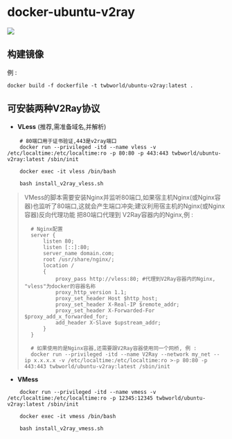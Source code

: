 
**docker-ubuntu-v2ray**
===========

[![](https://img.shields.io/badge/docker-ubuntu_v2ray-099cec?logo=docker)](https://hub.docker.com/r/twbworld/ubuntu-v2ray)


## 构建镜像
例 :
```shell
docker build -f dockerfile -t twbworld/ubuntu-v2ray:latest .
```

## 可安装两种V2Ray协议
* **VLess** (推荐,需准备域名,并解析)
```shell
    # 80端口用于证书验证,443是v2ray端口
    docker run --privileged -itd --name vless -v /etc/localtime:/etc/localtime:ro -p 80:80 -p 443:443 twbworld/ubuntu-v2ray:latest /sbin/init

    docker exec -it vless /bin/bash

    bash install_v2ray_vless.sh
```
> VMess的脚本需要安装Nginx并监听80端口,如果宿主机Nginx(或Nginx容器)也监听了80端口,这就会产生端口冲突;建议利用宿主机的Nginx(或Nginx容器)反向代理功能 把80端口代理到 V2Ray容器内的Nginx,例 :
>  ```shell
>    # Nginx配置
>    server {
>        listen 80;
>        listen [::]:80;
>        server_name domain.com;
>        root /usr/share/nginx/;
>        location /
>        {
>            proxy_pass http://vless:80; #代理到V2Ray容器内的Nginx, "vless"为docker的容器名称
>            proxy_http_version 1.1;
>            proxy_set_header Host $http_host;
>            proxy_set_header X-Real-IP $remote_addr;
>            proxy_set_header X-Forwarded-For $proxy_add_x_forwarded_for;
>            add_header X-Slave $upstream_addr;
>        }
>    }
>
>    # 如果使用的是Nginx容器,还需要跟V2Ray容器使用同一个网桥, 例 :
>    docker run --privileged -itd --name V2Ray --network my_net --ip x.x.x.x -v /etc/localtime:/etc/localtime:ro >-p 80:80 -p 443:443 twbworld/ubuntu-v2ray:latest /sbin/init
>  ```

* **VMess**
```shell
    docker run --privileged -itd --name vmess -v /etc/localtime:/etc/localtime:ro -p 12345:12345 twbworld/ubuntu-v2ray:latest /sbin/init

    docker exec -it vmess /bin/bash

    bash install_v2ray_vmess.sh
```

